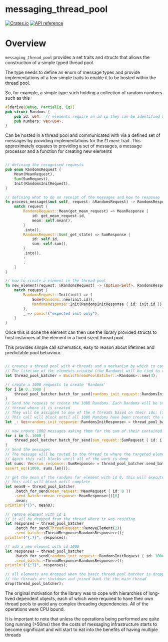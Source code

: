 # messaging_thread_pool


[![Crates.io](https://img.shields.io/crates/v/once_cell.svg)](https://crates.io/crates/messaging_thread_pool)
[![API reference](https://docs.rs/messaging_thread_pool/badge.svg)](https://docs.rs/messaging_thread_pool/)

# Overview

`messaging_thread_pool` provides a set traits and structs that allows the construction of a simple typed thread pool.

The type needs to define an enum of message types and provide implementations of a few simple traits to enable it to be
hosted within the thread pool.

So, for example, a simple type such holding a collection of random numbers such as this

```rust
#[derive(Debug, PartialEq, Eq)]
pub struct Randoms {
    pub id: u64,  // elements require an id so they can be identified within the thread pool
    pub numbers: Vec<u64>,
}
```

Can be hosted in a thread pool and communicated with via a defined set of messages by providing implementations for the `Element` trait. 
This approximately equates to providing a set of messages, a message processor and a function for creating new elements

```rust

// defining the recognised requests
pub enum RandomsRequest {
    Mean(MeanRequest),
    Sum(SumRequest),
    Init(RandomsInitRequest),
}

// defining what to do on receipt of the messages and how to response
fn process_message(&mut self, request: &RandomsRequest) -> RandomsResponse {
    match request {
        RandomsRequest::Mean(get_mean_request) => MeanResponse {
            id: get_mean_request.id,
            mean: self.mean(),
        }
        .into(),
        RandomsRequest::Sum(_get_state) => SumResponse {
            id: self.id,
            sum: self.sum(),
        }
        .into(),
        :
        :
    }
}

// how to create a element in the thread pool
fn new_element(request: &RandomsRequest) -> (Option<Self>, RandomsResponse) {
    match request {
        RandomsRequest::Init(init) => (
            Some(Randoms::new(init.id)),
            RandomsResponse::Init(RandomsInitResponse { id: init.id }),
        ),
        _ => panic!("expected init only"),
    }
}

```

Once this is done the element can then use the library provided structs to host instances of the element in a fixed sized thread pool. 

This provides simple call schematics, easy to reason about lifetimes and predictable pool behaviour.

```rust

// creates a thread pool with 4 threads and a mechanism by which to communicate with the threads in the pool.
// The lifetime of the elements created (the Randoms) will be tied to the life of this struct
let thread_pool_batcher = BasicThreadPoolBatcher::<Randoms>::new(4);

// create a 1000 requests to create 'Randoms'
for i in 0..1000 {
    thread_pool_batcher.batch_for_send(randoms_init_request::RandomsInitRequest { id: i });
}
// Send the request to create the 1000 Randoms. Each Randoms will be stored on the
// thread where it is created
// They will be assigned to one of the 4 threads based on their ids; [thread = id % 4]
// This call will block until all 1000 Randoms have been created; the work will be spread across all 4 threads
let _: Vec<randoms_init_response::RandomsInitResponse> = thread_pool_batcher.send_batch();

// now create 1000 messages asking them for the sum of their contained random numbers
for i in 0..1000 {
    thread_pool_batcher.batch_for_send(sum_request::SumRequest { id: i });
}
// Send the messages
// The message will be routed to the thread to where the targeted element resides
// Again this call blocks until all of the work is done
let sums: Vec<sum_response::SumResponse> = thread_pool_batcher.send_batch();
assert_eq!(1000, sums.len());

// get the mean of the randoms for element with id 0, this will execute on thread 0
// this call will block until complete
let mean0 = thread_pool_batcher
    .batch_for_send(mean_request::MeanRequest { id: 0 })
    .send_batch::<mean_response::MeanResponse>()[0]
    .mean;
println!("{}", mean0);

// remove element with id 1
// it wil be dropped from the thread where it was residing
let responses = thread_pool_batcher
    .batch_for_send(ThreadRequest::RemoveElement(1))
    .send_batch::<ThreadResponse<RandomsResponse>>();
println!("{:?}", responses);

// add a new element with id 1000
let responses = thread_pool_batcher
    .batch_for_send(randoms_init_request::RandomsInitRequest { id: 1000 })
    .send_batch::<ThreadResponse<RandomsResponse>>();
println!("{:?}", responses);

// all elements are dropped when the basic thread pool batcher is dropped
// the threads are shutdown and joined back the the main thread
drop(thread_pool_batcher);

```

The original motivation for the library was to cope with hierarchies of long-lived dependent objects, each of which were required to have their own thread pools to avoid any complex threading dependencies.
All of the operations were CPU bound.

It is important to note that unless the operations being performed are quite long running (>50ms) then the costs of messaging infrastructure starts to become significant and will start to eat into the benefits of having multiple threads


